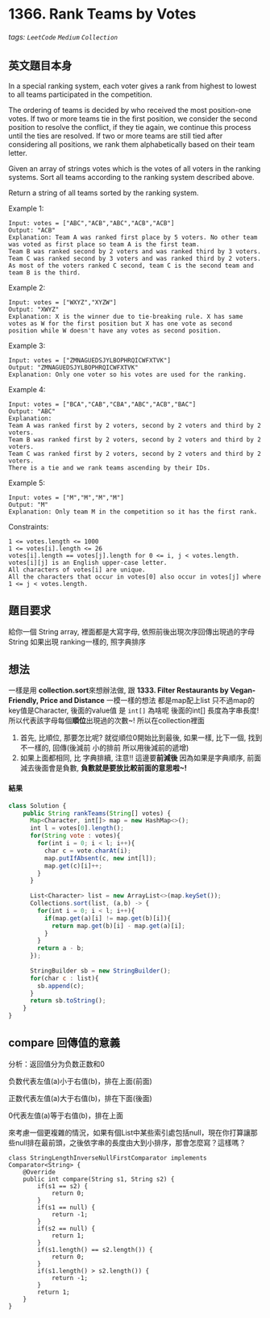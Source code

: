 # 1366. Rank Teams by Votes
###### tags: `LeetCode` `Medium` `Collection`

## 英文題目本身
In a special ranking system, each voter gives a rank from highest to lowest to all teams participated in the competition.

The ordering of teams is decided by who received the most position-one votes. If two or more teams tie in the first position, we consider the second position to resolve the conflict, if they tie again, we continue this process until the ties are resolved. If two or more teams are still tied after considering all positions, we rank them alphabetically based on their team letter.

Given an array of strings votes which is the votes of all voters in the ranking systems. Sort all teams according to the ranking system described above.

Return a string of all teams sorted by the ranking system.

 

Example 1:
```
Input: votes = ["ABC","ACB","ABC","ACB","ACB"]
Output: "ACB"
Explanation: Team A was ranked first place by 5 voters. No other team was voted as first place so team A is the first team.
Team B was ranked second by 2 voters and was ranked third by 3 voters.
Team C was ranked second by 3 voters and was ranked third by 2 voters.
As most of the voters ranked C second, team C is the second team and team B is the third.
```
Example 2:
```
Input: votes = ["WXYZ","XYZW"]
Output: "XWYZ"
Explanation: X is the winner due to tie-breaking rule. X has same votes as W for the first position but X has one vote as second position while W doesn't have any votes as second position. 
```
Example 3:
```
Input: votes = ["ZMNAGUEDSJYLBOPHRQICWFXTVK"]
Output: "ZMNAGUEDSJYLBOPHRQICWFXTVK"
Explanation: Only one voter so his votes are used for the ranking.
```
Example 4:
```
Input: votes = ["BCA","CAB","CBA","ABC","ACB","BAC"]
Output: "ABC"
Explanation: 
Team A was ranked first by 2 voters, second by 2 voters and third by 2 voters.
Team B was ranked first by 2 voters, second by 2 voters and third by 2 voters.
Team C was ranked first by 2 voters, second by 2 voters and third by 2 voters.
There is a tie and we rank teams ascending by their IDs.
```
Example 5:
```
Input: votes = ["M","M","M","M"]
Output: "M"
Explanation: Only team M in the competition so it has the first rank.
```

Constraints:
```
1 <= votes.length <= 1000
1 <= votes[i].length <= 26
votes[i].length == votes[j].length for 0 <= i, j < votes.length.
votes[i][j] is an English upper-case letter.
All characters of votes[i] are unique.
All the characters that occur in votes[0] also occur in votes[j] where 1 <= j < votes.length.
```
## 題目要求
給你一個 String array, 裡面都是大寫字母, 依照前後出現次序回傳出現過的字母String
如果出現 ranking一樣的, 照字典排序
## 想法
一樣是用 **collection.sort**來想辦法做, 跟 **1333. Filter Restaurants by Vegan-Friendly, Price and Distance** 一模一樣的想法
都是map配上list
只不過map的key值是Character, 後面的value值 是 `int[]`
為啥呢
後面的int[] 長度為字串長度! 所以代表該字母每個**順位**出現過的次數~!
所以在collection裡面
1. 首先, 比順位, 那要怎比呢? 就從順位0開始比到最後, 如果一樣, 比下一個, 找到不一樣的, 回傳(後減前 小的排前 所以用後減前的遞增)
2. 如果上面都相同, 比 字典排續, 注意!! 這邊要**前減後** 因為如果是字典順序, 前面減去後面會是負數, **負數就是要放比較前面的意思啦~!**

#### 結果
```javascript
class Solution {
    public String rankTeams(String[] votes) {
      Map<Character, int[]> map = new HashMap<>();
      int l = votes[0].length();
      for(String vote : votes){
        for(int i = 0; i < l; i++){
          char c = vote.charAt(i);
          map.putIfAbsent(c, new int[l]);
          map.get(c)[i]++;
        }
      }
      
      List<Character> list = new ArrayList<>(map.keySet());
      Collections.sort(list, (a,b) -> {
        for(int i = 0; i < l; i++){
          if(map.get(a)[i] != map.get(b)[i]){
            return map.get(b)[i] - map.get(a)[i];
          }
        }
        return a - b;
      });
      
      StringBuilder sb = new StringBuilder();
      for(char c : list){
        sb.append(c);
      }
      return sb.toString();
    }
}
```
## compare 回傳值的意義
分析：返回值分为负数正数和0

负数代表左值(a)小于右值(b)，排在上面(前面)

正数代表左值(a)大于右值(b)，排在下面(後面)

0代表左值(a)等于右值(b)，排在上面


來考慮一個更複雜的情況，如果有個List中某些索引處包括null，現在你打算讓那些null排在最前頭，之後依字串的長度由大到小排序，那會怎麼寫？這樣嗎？
```
class StringLengthInverseNullFirstComparator implements Comparator<String> {
    @Override
    public int compare(String s1, String s2) {
        if(s1 == s2) {
            return 0;
        }
        if(s1 == null) {
            return -1;
        }
        if(s2 == null) {
            return 1;
        }
        if(s1.length() == s2.length()) {
            return 0;
        }
        if(s1.length() > s2.length()) {
            return -1;
        }
        return 1;
    }
}
```